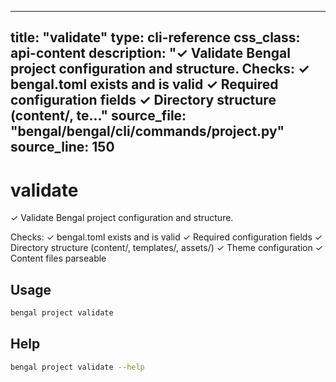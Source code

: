 
---
title: "validate"
type: cli-reference
css_class: api-content
description: "✓ Validate Bengal project configuration and structure.  Checks:     ✓ bengal.toml exists and is valid     ✓ Required configuration fields     ✓ Directory structure (content/, te..."
source_file: "bengal/bengal/cli/commands/project.py"
source_line: 150
---

# validate

✓ Validate Bengal project configuration and structure.

Checks:
    ✓ bengal.toml exists and is valid
    ✓ Required configuration fields
    ✓ Directory structure (content/, templates/, assets/)
    ✓ Theme configuration
    ✓ Content files parseable


## Usage

```bash
bengal project validate
```





## Help

```bash
bengal project validate --help
```